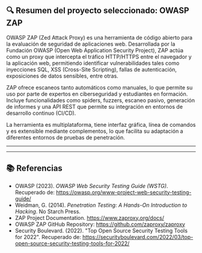 

## 🔍 Resumen del proyecto seleccionado: OWASP ZAP

OWASP ZAP (Zed Attack Proxy) es una herramienta de código abierto para la evaluación de seguridad de aplicaciones web. Desarrollada por la Fundación OWASP (Open Web Application Security Project), ZAP actúa como un proxy que intercepta el tráfico HTTP/HTTPS entre el navegador y la aplicación web, permitiendo identificar vulnerabilidades tales como inyecciones SQL, XSS (Cross-Site Scripting), fallas de autenticación, exposiciones de datos sensibles, entre otras.

ZAP ofrece escaneos tanto automáticos como manuales, lo que permite su uso por parte de expertos en ciberseguridad y estudiantes en formación. Incluye funcionalidades como spiders, fuzzers, escaneo pasivo, generación de informes y una API REST que permite su integración en entornos de desarrollo continuo (CI/CD).

La herramienta es multiplataforma, tiene interfaz gráfica, línea de comandos y es extensible mediante complementos, lo que facilita su adaptación a diferentes entornos de pruebas de penetración.

---


---

## 📚 Referencias

- OWASP (2023). *OWASP Web Security Testing Guide (WSTG)*. Recuperado de: https://owasp.org/www-project-web-security-testing-guide/
- Weidman, G. (2014). *Penetration Testing: A Hands-On Introduction to Hacking*. No Starch Press.
- ZAP Project Documentation. https://www.zaproxy.org/docs/
- OWASP ZAP GitHub Repository: https://github.com/zaproxy/zaproxy
- Security Boulevard. (2022). "Top Open Source Security Testing Tools for 2022". Recuperado de: https://securityboulevard.com/2022/03/top-open-source-security-testing-tools-for-2022/
